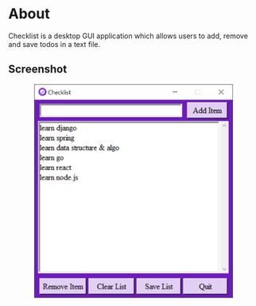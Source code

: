 # About
Checklist is a desktop GUI application which allows users to add, remove and save todos in a text file.

## Screenshot
<p align="center">
    <img width=400 alt="checklist app screenshot" src="https://raw.githubusercontent.com/zarexalvindaria/checklist-app/main/img/checklist-snapshot.png" />
</p>